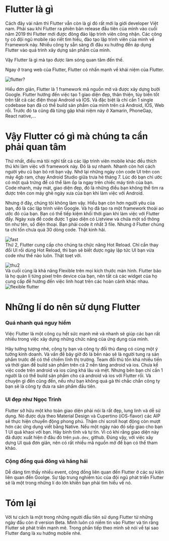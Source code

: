 # Flutter là gì

Cách đây vài năm thì Flutter vẫn còn là gì đó rất mới lạ giới developer Việt nam. Phải sau khi Flutter ra phiên bản release đầu tiên của mình vào cuối năm 2019 thì Flutter mới được đông đảo lập trình viên công nhận.
Các công ty có đội ngũ mobile ráo riết tìm hiểu, đào tạo lập trình viên của mình về Framework này. Nhiều công ty sẵn sàng đi đâu xu hướng đến áp dụng Flutter vào quá trình xây dựng sản phẩm của mình.

Vậy Flutter là gì mà tạo được làm sóng quan tâm đến thế.

Ngay ở trang web của Flutter, Flutter có nhấn mạnh về khái niệm của Flutter.

![flutter?](https://media.techmaster.vn/api/static/c1ao6ns51co0leiqkhmg/H7J9ovRL)

Hiểu đơn giản, Flutter là 1 framework mã nguồn mở và được xây dựng bưởi Google. Flutter hướng đến việc tạo 1 giao diện đẹp, thân thiện, tùy biến tốt trên tất cả các điện thoại Android và IOS. Và đặc biệt là chỉ cần 1 single codebase bạn đã có thể build sản phẩm của mình trên cả Android, IOS, Web rồi. Trước đó ta cũng đã từng gặp khái niệm này ở Xamarin, PhoneGap, React native,…

# Vậy Flutter có gì mà chúng ta cần phải quan tâm

Thứ nhất, điều mà tôi nghĩ tất cả các lập trình viên mobile khác đều thích thú khi làm việc với framework này. Đó là sự nhanh. Nhanh còn hơi cách người yêu cũ bạn bỏ rơi bạn vậy. Nhớ lại những ngày còn code UI trên con máy 4gb ram, chạy Android Studio giữa trưa hè tháng 7. Lúc đó bạn chỉ ước có một quả trứng để có thể làm ốp la ngay trên chiếc máy tính của bạn. Code nhanh, máy mát, giao diện đẹp, đó là những điều bạn không thể tìm ra được trên con máy ghẻ ngày xưa của bạn khi làm việc với Android.

Nhưng ở đây, chúng tôi không làm vậy. Hiểu bạn còn hơn người yêu của bạn, đó là các lập trình viên Google. Và họ đã tạo ra một framework thoải ao ước đó của bạn. Bạn có thể tiếp kiệm khối thời gian khi làm việc với Flutter đấy. Ngày xưa để code được 1 giao diện có Listview và chứa một số thông tin như tên, số điện thoại. Bạn phải code ít nhất 3 file. Nhưng ở Flutter chúng ta chỉ tốn chưa quá 30 dòng code. Thật kinh hãi.


![fast](https://media.techmaster.vn/api/static/c1ao6ns51co0leiqkhmg/E9PclRc9)
\
Thứ 2, Flutter  cung cấp cho chúng ta chức năng Hot Reload. Chỉ cần thay đổi UI rồi dùng Hot Reload, thì bạn sẽ biết được ngày lập tức UI bạn vừa code như thế nào luôn. Thật toẹt vời.

![thu2](https://media.techmaster.vn/api/static/c1ao6ns51co0leiqkhmg/7hVuaBJx)
\
Và cuối cùng là khả năng Flexible trên mọi kích thước màn hình. Flutter bảo là họ quản lí từng pixel trên device của bạn, nên tất cả các widget của họ cung cấp đề hướng đến việc linh hoạt trên các hoàn cảnh khác nhau.
![flexible flutter](https://media.techmaster.vn/api/static/c1ao6ns51co0leiqkhmg/LoJesK-N)

# Những lí do nên sử dụng Flutter
### Quá nhanh quá nguy hiểm
Việc Flutter là một công cụ hết sức mạnh mẽ và nhanh sẽ giúp các bạn rất nhiều trong việc xây dựng những chức năng của ứng dụng của mình.

Hãy tưởng tượng nhé, công ty bạn và công ty đối thủ đang có cùng một ý tưởng kinh doanh. Và vấn đề bây giờ đó là bên nào sẽ là người tung ra sản phẩm trước để có thể chiếm lĩnh thị trường. Team đối thủ tốn khá nhiều tiền và thời gian để build sản phẩm trên cả 2 nền tảng android và ios. Chưa kể việc code trên android và ios cũng khá lâu và mệt. Nhưng bên bạn chỉ cần 1 người là có thể build sản phẩm cho cả android và ios với Flutter rồi. Và chuyện gì đến cũng đến, nếu như bạn không quá gà thì chắc chắn công ty bạn sẽ là công ty đưa ra sản phẩm đầu tiên.

### UI đẹp như Ngọc Trinh
Flutter sỡ hữu một kho toàn giao diện phải nói là rất đẹp, lung linh và dễ sử dụng. Nó được dựa theo Material Design và Cupertino (iOS-flavor) các AIP sẽ thực hiện chuyển động phong phú. Thậm chí scroll hoạt động còn mượt hơn các ứng dụng viết bằng Native.
Nếu một ngày nào đó sếp giao cho bạn 1 UI quá khaoi với bạn. Hãy bình tĩnh và tự tin. Vì có khi rằng giao diện này đã được xuất hiện ở đâu đó trên `pub.dev`, github. Đúng vậy, với việc xây dựng UI quá đơn giãn, nên có rất nhiều mã nguồn mở để bạn có thể tham khảo.

### Cộng đồng quá đông và hăng hái

Dễ dàng tìm thấy nhiều event, cộng đồng liên quan đến Flutter ở các sự kiện liên quan đến Goolge. Sự tập trung nghiêm túc của đội ngũ phát triển Flutter sẽ là một trong những lí do lớn khiến bạn phải tìm hiểu về nó.

# Tóm lại

Với tư cách là một trong những người đầu tiên sử dụng Flutter từ những ngày đầu còn ở version Beta. Mình luôn có niềm tin vào Flutter và tin rằng Flutter sẽ phát triển mạnh mẽ.
Trong phần tiếp theo mình sẽ nói về tại sao Flutter đang là xu hướng mobile nhé.